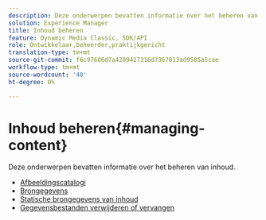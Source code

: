 ```yaml
---
description: Deze onderwerpen bevatten informatie over het beheren van inhoud.
solution: Experience Manager
title: Inhoud beheren
feature: Dynamic Media Classic, SDK/API
role: Ontwikkelaar,beheerder,praktijkgericht
translation-type: tm+mt
source-git-commit: f6c97606d7a4209427316d7367013ad9585a5cae
workflow-type: tm+mt
source-wordcount: '40'
ht-degree: 0%

---
```



# Inhoud beheren{#managing-content}

Deze onderwerpen bevatten informatie over het beheren van inhoud.

* [Afbeeldingscatalogi](c-image-catalogs.md)
* [Brongegevens](r-source-data.md)
* [Statische brongegevens van inhoud](c-static-content-source-data.md)
* [Gegevensbestanden verwijderen of vervangen](c-deleting-or-replacing-data-files.md)
